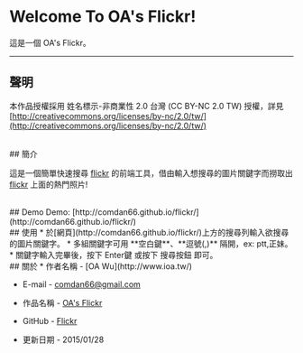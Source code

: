 # Welcome To OA's Flickr!
這是一個 OA's Flickr。

---
## 聲明
本作品授權採用 姓名標示-非商業性 2.0 台灣 (CC BY-NC 2.0 TW) 授權，詳見 [http://creativecommons.org/licenses/by-nc/2.0/tw/](http://creativecommons.org/licenses/by-nc/2.0/tw/) 


<br/>
## 簡介

這是一個簡單快速搜尋 [flickr](https://www.flickr.com/) 的前端工具，借由輸入想搜尋的圖片關鍵字而撈取出 [flickr](https://www.flickr.com/) 上面的熱門照片!

<br/>
## Demo
Demo: [http://comdan66.github.io/flickr/](http://comdan66.github.io/flickr/)

<br/>
## 使用
* 於[網頁](http://comdan66.github.io/flickr/)上方的搜尋列輸入欲搜尋的圖片關鍵字。
* 多組關鍵字可用 **空白鍵**、**逗號(,)** 隔開，ex: ptt,正妹。
* 關鍵字輸入完畢後，按下 Enter鍵 或按下 搜尋按鈕 即可。

<br/>
## 關於
* 作者名稱 - [OA Wu](http://www.ioa.tw/)

* E-mail - <comdan66@gmail.com>

* 作品名稱 - [OA's Flickr](http://comdan66.github.io/flickr/)

* GitHub - [Flickr](https://github.com/comdan66/flickr)

* 更新日期 - 2015/01/28
